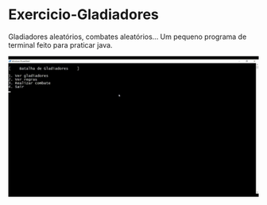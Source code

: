 # Exercicio-Gladiadores
Gladiadores aleatórios, combates aleatórios... Um pequeno programa de terminal feito para praticar java.


![](preview.gif)
